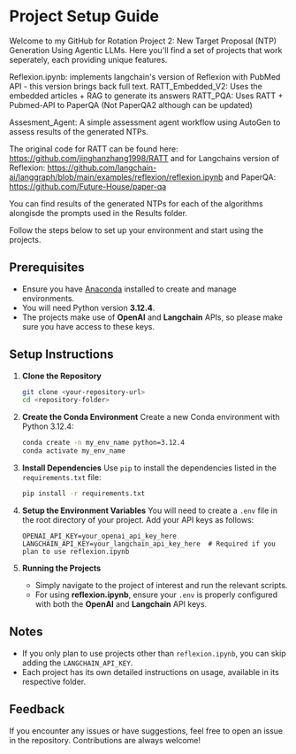 # Project Setup Guide

Welcome to my GitHub for Rotation Project 2: New Target Proposal (NTP) Generation Using Agentic LLMs. Here you'll find a set of projects that work seperately, each providing unique features.

Reflexion.ipynb: implements langchain's version of Reflexion with PubMed API - this version brings back full text.
RATT_Embedded_V2: Uses the embedded articles + RAG to generate its answers 
RATT_PQA: Uses RATT + Pubmed-API to PaperQA (Not PaperQA2 although can be updated)

Assesment_Agent: A simple assessment agent workflow using AutoGen to assess results of the generated NTPs.

The original code for RATT can be found here: https://github.com/jinghanzhang1998/RATT
and for Langchains version of Reflexion: https://github.com/langchain-ai/langgraph/blob/main/examples/reflexion/reflexion.ipynb
and PaperQA: https://github.com/Future-House/paper-qa

You can find results of the generated NTPs for each of the algorithms alongisde the prompts used in the Results folder.

Follow the steps below to set up your environment and start using the projects.

## Prerequisites

- Ensure you have [Anaconda](https://www.anaconda.com/products/distribution) installed to create and manage environments.
- You will need Python version **3.12.4**.
- The projects make use of **OpenAI** and **Langchain** APIs, so please make sure you have access to these keys.

## Setup Instructions

1. **Clone the Repository**
   ```sh
   git clone <your-repository-url>
   cd <repository-folder>
   ```

2. **Create the Conda Environment**
   Create a new Conda environment with Python 3.12.4:
   ```sh
   conda create -n my_env_name python=3.12.4
   conda activate my_env_name
   ```

3. **Install Dependencies**
   Use `pip` to install the dependencies listed in the `requirements.txt` file:
   ```sh
   pip install -r requirements.txt
   ```

4. **Setup the Environment Variables**
   You will need to create a `.env` file in the root directory of your project. Add your API keys as follows:
   ```env
   OPENAI_API_KEY=your_openai_api_key_here
   LANGCHAIN_API_KEY=your_langchain_api_key_here  # Required if you plan to use reflexion.ipynb
   ```

5. **Running the Projects**
   - Simply navigate to the project of interest and run the relevant scripts.
   - For using **reflexion.ipynb**, ensure your `.env` is properly configured with both the **OpenAI** and **Langchain** API keys.

## Notes
- If you only plan to use projects other than `reflexion.ipynb`, you can skip adding the `LANGCHAIN_API_KEY`.
- Each project has its own detailed instructions on usage, available in its respective folder.

## Feedback
If you encounter any issues or have suggestions, feel free to open an issue in the repository. Contributions are always welcome!

